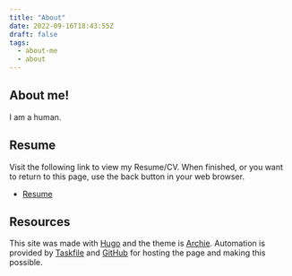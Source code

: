 ```yaml
---
title: "About"
date: 2022-09-16T18:43:55Z
draft: false
tags:
  - about-me
  - about
---
```


## About me!

I am a human.

## Resume

Visit the following link to view my Resume/CV. When finished, or you want to
return to this page, use the back button in your web browser.

* [Resume](/resume.html)

## Resources

This site was made with [Hugo](https://gohugo.io) and the theme is
[Archie](https://themes.gohugo.io/themes/archie/). Automation is provided by
[Taskfile](https://taskfile.dev) and [GitHub](https://github.com) for hosting
the page and making this possible.
